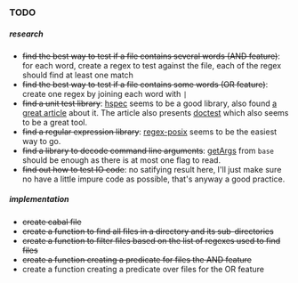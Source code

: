 ### TODO

##### research
+ ~~find the best way to test if a file contains several words (AND feature)~~: for each word, create a regex to test against the file, each of the regex should find at least one match
+ ~~find the best way to test if a file contains some words (OR feature)~~: create one regex by joining each word with `|`
+ ~~find a unit test library~~: [hspec](https://hspec.github.io/) seems to be a good library, also found [a great article](https://github.com/kazu-yamamoto/unit-test-example/blob/master/markdown/en/tutorial.md) about it. The article also presents [doctest](https://github.com/sol/doctest) which also seems to be a great tool.
+ ~~find a regular expression library~~: [regex-posix](https://hackage.haskell.org/package/regex-posix) seems to be the easiest way to go.
+ ~~find a library to decode command line arguments~~: [getArgs](https://hackage.haskell.org/package/base-4.8.0.0/docs/System-Environment.html#v:getArgs) from `base` should be enough as there is at most one flag to read.
+ ~~find out how to test IO code~~: no satifying result here, I'll just make sure no have a little impure code as possible, that's anyway a good practice.


##### implementation
+ ~~create cabal file~~
+ ~~create a function to find all files in a directory and its sub-directories~~
+ ~~create a function to filter files based on the list of regexes used to find files~~
+ ~~create a function creating a predicate for files the AND feature~~
+ create a function creating a predicate over files for the OR feature
